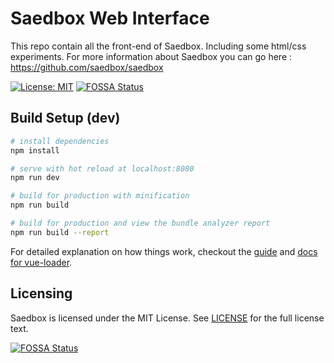 # Saedbox Web Interface

This repo contain all the front-end of Saedbox. Including some html/css experiments. For more information about Saedbox you can go here : https://github.com/saedbox/saedbox

[![License: MIT](https://img.shields.io/badge/License-MIT-yellow.svg)](https://opensource.org/licenses/MIT)
[![FOSSA Status](https://app.fossa.io/api/projects/git%2Bhttps%3A%2F%2Fgithub.com%2Fsaedbox%2FSaedbox-web.svg?type=shield)](https://app.fossa.io/projects/git%2Bhttps%3A%2F%2Fgithub.com%2Fsaedbox%2FSaedbox-web?ref=badge_shield)

## Build Setup (dev)

``` bash
# install dependencies
npm install

# serve with hot reload at localhost:8080
npm run dev

# build for production with minification
npm run build

# build for production and view the bundle analyzer report
npm run build --report
```

For detailed explanation on how things work, checkout the [guide](http://vuejs-templates.github.io/webpack/) and [docs for vue-loader](http://vuejs.github.io/vue-loader).

## Licensing
Saedbox is licensed under the MIT License. See
[LICENSE](https://github.com/saedbox/saedbox/blob/master/LICENSE) for the full
license text.


[![FOSSA Status](https://app.fossa.io/api/projects/git%2Bhttps%3A%2F%2Fgithub.com%2Fsaedbox%2FSaedbox-web.svg?type=large)](https://app.fossa.io/projects/git%2Bhttps%3A%2F%2Fgithub.com%2Fsaedbox%2FSaedbox-web?ref=badge_large)